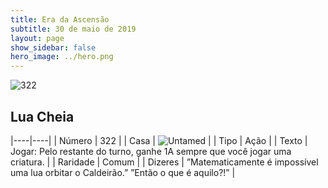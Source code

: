 ```yaml
---
title: Era da Ascensão
subtitle: 30 de maio de 2019
layout: page
show_sidebar: false
hero_image: ../hero.png
---
```


![322](https://cdn.keyforgegame.com/media/card_front/pt/435_322_JRRM3FRG953X_pt.png)

## Lua Cheia

|----|----|
| Número | 322 |
| Casa | ![Untamed](https://archonarcana.com/images/thumb/b/bd/Untamed.png/22px-Untamed.png "Indomados") |
| Tipo | Ação |
| Texto | Jogar: Pelo restante do turno, ganhe 1A sempre que você jogar uma criatura. |
| Raridade | Comum |
| Dizeres | ”Matematicamente é impossível  uma lua orbitar o Caldeirão.” ”Então o que é aquilo?!” |
